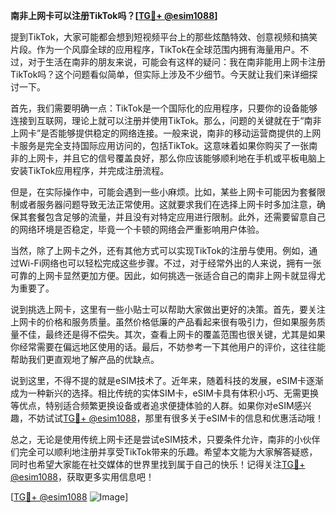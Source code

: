 **南非上网卡可以注册TikTok吗？[[TG💪+ @esim1088](https://t.me/s/esim1088)]**

提到TikTok，大家可能都会想到短视频平台上的那些炫酷特效、创意视频和搞笑片段。作为一个风靡全球的应用程序，TikTok在全球范围内拥有海量用户。不过，对于生活在南非的朋友来说，可能会有这样的疑问：我在南非能用上网卡注册TikTok吗？这个问题看似简单，但实际上涉及不少细节。今天就让我们来详细探讨一下。

首先，我们需要明确一点：TikTok是一个国际化的应用程序，只要你的设备能够连接到互联网，理论上就可以注册并使用TikTok。那么，问题的关键就在于“南非上网卡”是否能够提供稳定的网络连接。一般来说，南非的移动运营商提供的上网卡服务是完全支持国际应用访问的，包括TikTok。这意味着如果你购买了一张南非的上网卡，并且它的信号覆盖良好，那么你应该能够顺利地在手机或平板电脑上安装TikTok应用程序，并完成注册流程。

但是，在实际操作中，可能会遇到一些小麻烦。比如，某些上网卡可能因为套餐限制或者服务器问题导致无法正常使用。这就要求我们在选择上网卡时多加注意，确保其套餐包含足够的流量，并且没有对特定应用进行限制。此外，还需要留意自己的网络环境是否稳定，毕竟一个卡顿的网络会严重影响用户体验。

当然，除了上网卡之外，还有其他方式可以实现TikTok的注册与使用。例如，通过Wi-Fi网络也可以轻松完成这些步骤。不过，对于经常外出的人来说，拥有一张可靠的上网卡显然更加方便。因此，如何挑选一张适合自己的南非上网卡就显得尤为重要了。

说到挑选上网卡，这里有一些小贴士可以帮助大家做出更好的决策。首先，要关注上网卡的价格和服务质量。虽然价格低廉的产品看起来很有吸引力，但如果服务质量不佳，最终还是得不偿失。其次，查看上网卡的覆盖范围也很关键，尤其是如果你经常需要在偏远地区使用的话。最后，不妨参考一下其他用户的评价，这往往能帮助我们更直观地了解产品的优缺点。

说到这里，不得不提的就是eSIM技术了。近年来，随着科技的发展，eSIM卡逐渐成为一种新兴的选择。相比传统的实体SIM卡，eSIM卡具有体积小巧、无需更换等优点，特别适合频繁更换设备或者追求便捷体验的人群。如果你对eSIM感兴趣，不妨试试[TG💪+ @esim1088](https://t.me/s/esim1088)，那里有很多关于eSIM卡的信息和优惠活动哦！

总之，无论是使用传统上网卡还是尝试eSIM技术，只要条件允许，南非的小伙伴们完全可以顺利地注册并享受TikTok带来的乐趣。希望本文能为大家解答疑惑，同时也希望大家能在社交媒体的世界里找到属于自己的快乐！记得关注[TG💪+ @esim1088](https://t.me/s/esim1088)，获取更多实用信息吧！

[[TG💪+ @esim1088](https://t.me/s/esim1088) ![Image](https://i.postimg.cc/4NQfJmqS/Snipaste-2025-05-13-00-14-12.png)]
